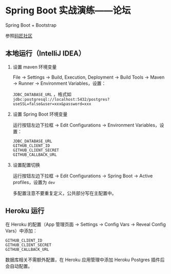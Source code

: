 # Spring Boot 实战演练——论坛

Spring Boot + Bootstrap

参照[码匠社区](https://github.com/codedrinker/community)

## 本地运行（IntelliJ IDEA）

1. 设置 maven 环境变量

    File -> Settings -> Build, Execution, Deployment -> Build Tools -> Maven -> Runner -> Environment Variables，设置：

    `JDBC_DATABASE_URL` ，格式如 `jdbc:postgresql://localhost:5432/postgres?useSSL=false&user=xxx&password=xxx`

2. 设置 Spring Boot 环境变量

    运行按钮左边下拉框 -> Edit Configurations -> Environment Variables，设置：

    ```
    JDBC_DATABASE_URL
    GITHUB_CLIENT_ID
    GITHUB_CLIENT_SECRET
    GITHUB_CALLBACK_URL
    ```

3. 设置配置切换

    运行按钮左边下拉框 -> Edit Configurations -> Spring Boot -> Active profiles，设置为 `dev`

    多配置注意不要重复定义，公共部分写在主配置中。

## Heroku 运行

在 Heroku 的配置（App 管理页面 -> Settings -> Config Vars -> Reveal Config Vars）中添加：
 
```
GITHUB_CLIENT_ID
GITHUB_CLIENT_SECRET
GITHUB_CALLBACK_URL
```

数据库相关不需额外配置，在 Heroku 应用管理中添加 Heroku Postgres 插件后会自动配置。